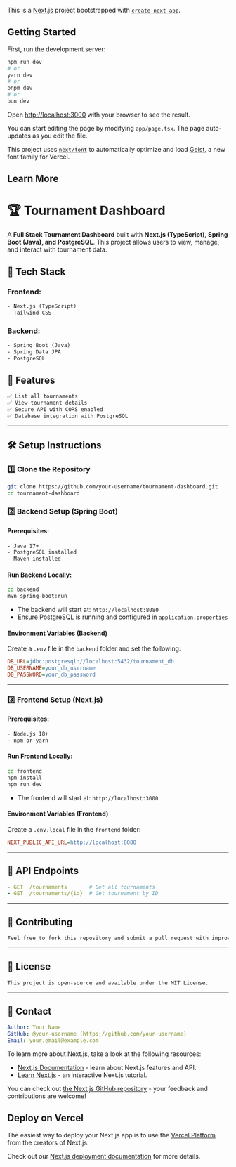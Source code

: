 This is a [Next.js](https://nextjs.org) project bootstrapped with [`create-next-app`](https://nextjs.org/docs/app/api-reference/cli/create-next-app).

## Getting Started

First, run the development server:

```bash
npm run dev
# or
yarn dev
# or
pnpm dev
# or
bun dev
```

Open [http://localhost:3000](http://localhost:3000) with your browser to see the result.

You can start editing the page by modifying `app/page.tsx`. The page auto-updates as you edit the file.

This project uses [`next/font`](https://nextjs.org/docs/app/building-your-application/optimizing/fonts) to automatically optimize and load [Geist](https://vercel.com/font), a new font family for Vercel.

## Learn More

# 🏆 Tournament Dashboard

A **Full Stack Tournament Dashboard** built with **Next.js (TypeScript), Spring Boot (Java), and PostgreSQL**. This project allows users to view, manage, and interact with tournament data.

## 🚀 Tech Stack

### **Frontend:**
```txt
- Next.js (TypeScript)
- Tailwind CSS
```

### **Backend:**
```txt
- Spring Boot (Java)
- Spring Data JPA
- PostgreSQL
```

## 📌 Features
```txt
✅ List all tournaments
✅ View tournament details
✅ Secure API with CORS enabled
✅ Database integration with PostgreSQL
```

---

## 🛠️ Setup Instructions

### **1️⃣ Clone the Repository**
```sh
git clone https://github.com/your-username/tournament-dashboard.git
cd tournament-dashboard
```

### **2️⃣ Backend Setup (Spring Boot)**
#### **Prerequisites:**
```txt
- Java 17+
- PostgreSQL installed
- Maven installed
```

#### **Run Backend Locally:**
```sh
cd backend
mvn spring-boot:run
```
- The backend will start at: `http://localhost:8080`
- Ensure PostgreSQL is running and configured in `application.properties`

#### **Environment Variables (Backend)**
Create a `.env` file in the `backend` folder and set the following:
```ini
DB_URL=jdbc:postgresql://localhost:5432/tournament_db
DB_USERNAME=your_db_username
DB_PASSWORD=your_db_password
```

---

### **3️⃣ Frontend Setup (Next.js)**
#### **Prerequisites:**
```txt
- Node.js 18+
- npm or yarn
```

#### **Run Frontend Locally:**
```sh
cd frontend
npm install
npm run dev
```
- The frontend will start at: `http://localhost:3000`

#### **Environment Variables (Frontend)**
Create a `.env.local` file in the `frontend` folder:
```ini
NEXT_PUBLIC_API_URL=http://localhost:8080
```

---

## 🔗 API Endpoints

```yaml
- GET  /tournaments       # Get all tournaments
- GET  /tournaments/{id}  # Get tournament by ID
```

---

## 🤝 Contributing
```txt
Feel free to fork this repository and submit a pull request with improvements!
```

---

## 📄 License
```txt
This project is open-source and available under the MIT License.
```

---

## 🎯 Contact
```yaml
Author: Your Name
GitHub: @your-username (https://github.com/your-username)
Email: your.email@example.com
```



To learn more about Next.js, take a look at the following resources:

- [Next.js Documentation](https://nextjs.org/docs) - learn about Next.js features and API.
- [Learn Next.js](https://nextjs.org/learn) - an interactive Next.js tutorial.

You can check out [the Next.js GitHub repository](https://github.com/vercel/next.js) - your feedback and contributions are welcome!

## Deploy on Vercel

The easiest way to deploy your Next.js app is to use the [Vercel Platform](https://vercel.com/new?utm_medium=default-template&filter=next.js&utm_source=create-next-app&utm_campaign=create-next-app-readme) from the creators of Next.js.

Check out our [Next.js deployment documentation](https://nextjs.org/docs/app/building-your-application/deploying) for more details.
